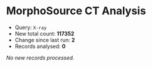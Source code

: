 # MorphoSource CT Analysis

* Query: `X-ray`
* New total count: **117352**
* Change since last run: **2**
* Records analysed: **0**

_No new records processed._